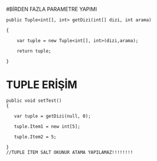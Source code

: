 #BİRDEN FAZLA PARAMETRE YAPIMI   
    
    public Tuple<int[], int> getDizi(int[] dizi, int arama)
    
    {
    
        var tuple = new Tuple<int[], int>(dizi,arama);
        
        return tuple;
        
    }
    
# TUPLE ERİŞİM
    public void setTest()
    {
    
       var tuple = getDizi(null, 0);
       
       tuple.Item1 = new int[5];
        
       tuple.Item2 = 5;
        
    }
    //TUPLE İTEM SALT OKUNUR ATAMA YAPILAMAZ!!!!!!!!
